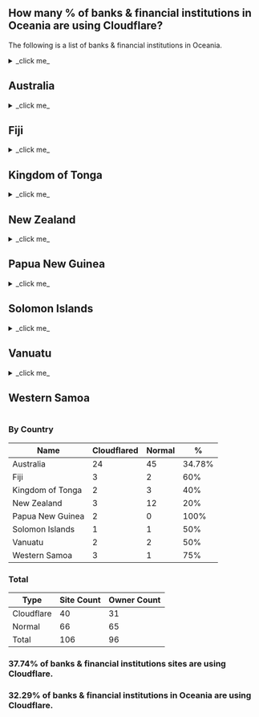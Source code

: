  ## How many % of banks & financial institutions in Oceania are using Cloudflare?

The following is a list of banks & financial institutions in Oceania.


<details>
<summary>_click me_

## Australia
</summary>

| Name | Site | Cloudflared |
| --- | --- | --- |
| AMP Limited | https://www.amp.com.au/ | No |
| Australia and New Zealand Banking Group | https://www.anz.com/ | Yes |
| Auswide Bank | https://www.auswidebank.com.au/ | No |
| Bank Australia | https://www.bankaust.com.au/ | Yes |
| Bank First | https://www.bankfirst.com.au/ | Yes |
| Bank of Melbourne | https://www.bankofmelbourne.com.au/ | Yes |
| Bank of Queensland | https://www.boq.com.au/ | Yes |
| BankSA | https://www.banksa.com.au/ | No |
| BankVic | https://www.bankvic.com.au/ | No |
| Bankwest | https://www.bankwest.com.au/ | No |
| Bendigo and Adelaide Bank | https://www.bendigoadelaide.com.au/ | Yes |
| Beyond Bank Australia | https://beyondbank.com.au/ | Yes |
| Clean Energy Finance Corporation | https://www.cefc.com.au/ | No |
| Commonwealth Bank | https://commbank.com.au/ | No |
| Greater Bank | https://www.greater.com.au/ | Yes |
| Heritage Bank | https://heritage.com.au/ | No |
| Hume Bank | https://www.humebank.com.au/ | Yes |
| IMB Bank | https://www.imb.com.au/ | No |
| Macquarie Group | https://www.macquarie.com/ | No |
| ME Bank | https://www.mebank.com.au/ | No |
| MyState Limited | https://www.mystate.com.au/ | No |
| National Australia Bank | https://nab.com.au/ | No |
| Newcastle Permanent Building Society | https://www.newcastlepermanent.com.au/ | No |
| P&N Bank | https://pnbank.com.au/ | No |
| Police Bank | https://www.policebank.com.au/ | No |
| Qudos Bank | https://www.qudosbank.com.au/ | No |
| Regional Australia Bank | https://www.regionalaustraliabank.com.au/ | Yes |
| St.George Bank | https://www.stgeorge.com.au/ | No |
| Suncorp Bank | https://www.suncorp.com.au/ | Yes |
| Teachers Mutual Bank | https://www.tmbank.com.au/ | Yes |
| Tyro Payments | https://tyro.com/ | Yes |
| UBank | https://www.ubank.com.au/ | Yes |
| Unity Bank of Canada | https://www.unitybank.com/ | Yes |
| Up Money Pty Ltd | https://up.com.au/ | No |
| Volt Bank | https://www.voltbank.com.au/ | Yes |
| Westpac | https://westpac.com.au/ | No |
| Arab Bank | https://www.arabbank.com/ | No |
| Bank of China | https://www.boc.cn/ | No |
| Citibank Australia | https://www.citibank.com.au/ | No |
| HSBC Bank Australia | https://www.hsbc.com.au/ | No |
| HDFC Bank | https://www.hdfcbank.com/ | Yes |
| ING Australia | https://www.ing.com.au/ | No |
| Rabobank | https://www.rabobank.com/ | No |
| ABN AMRO | https://www.abnamro.com/ | No |
| Bank of America | https://www.bankofamerica.com/ | Yes |
| Bank of Communications | https://www.bankcomm.com/ | No |
| Barclays Investment Bank | https://www.investmentbank.barclays.com/ | No |
| BNP Paribas | https://group.bnpparibas/ | No |
| China Everbright Bank | https://www.cebbank.com/ | No |
| Credit Suisse | https://www.credit-suisse.com/ | No |
| Deutsche Bank | https://db.com/ | Yes |
| HBOS | https://www.hbosplc.com/ | No |
| HSBC Bank | https://hsbc.co.uk/ | No |
| ING Group | https://ing.com/ | No |
| JPMorgan Chase | https://www.jpmorganchase.com/ | Yes |
| Mizuho Corporate Bank | https://www.mizuhocbk.com/ | No |
| National Bank of Greece | https://www.nbg.gr/ | Yes |
| OCBC Bank | https://www.ocbc.com/ | No |
| Royal Bank of Canada | https://rbc.com/ | No |
| Société Générale | https://societegenerale.com/ | Yes |
| Standard Chartered | https://www.sc.com/ | No |
| Sumitomo Mitsui Banking Corporation | https://www.smbcgroup.com/ | No |
| MUFG Bank | https://www.bk.mufg.jp/ | No |
| The Hongkong and Shanghai Banking Corporation | https://www.hsbc.com.hk/ | No |
| Northern Trust | https://www.northerntrust.com/ | Yes |
| Royal Bank of Scotland | https://www.rbs.co.uk/ | Yes |
| UBS | https://www.ubs.com/ | No |
| United Overseas Bank | https://www.uobgroup.com/ | No |
| Woori Bank | https://eng.wooribank.com/ | No |

</details>


<details>
<summary>_click me_

## Fiji
</summary>

| Name | Site | Cloudflared |
| --- | --- | --- |
| Bank of Baroda | https://www.bankofbaroda.com/ | No |
| Reserve Bank of Fiji | https://www.rbf.gov.fj/ | Yes |
| Bank South Pacific | https://www.bsp.com.pg/ | Yes |
| ANZ Fiji | https://www.anz.com/ | Yes |
| Westpac | https://westpac.co.nz/ | No |

</details>


<details>
<summary>_click me_

## Kingdom of Tonga
</summary>

| Name | Site | Cloudflared |
| --- | --- | --- |
| National Reserve Bank of Tonga | https://www.reservebank.to/ | No |
| Australia and New Zealand Banking Group | https://www.anz.com/ | Yes |
| Bank South Pacific | https://www.bsp.com.pg/ | Yes |
| Tonga Development Bank | https://www.tdb.to/ | No |
| Pacific International Commercial Bank | https://www.pacific-international.com/ | No |

</details>


<details>
<summary>_click me_

## New Zealand
</summary>

| Name | Site | Cloudflared |
| --- | --- | --- |
| Reserve Bank of New Zealand | https://www.rbnz.govt.nz/ | Yes |
| Bank of New Zealand | https://www.bnz.co.nz/ | No |
| ANZ Bank New Zealand | https://www.anz.co.nz/ | No |
| ASB Bank | https://www.asb.co.nz/ | No |
| Westpac | https://westpac.co.nz/ | No |
| Heartland Bank | https://www.heartland.co.nz/ | Yes |
| Kiwibank | https://www.kiwibank.co.nz/ | No |
| SBS Bank | https://www.sbsbank.co.nz/ | No |
| The Co-operative Bank | https://www.co-operativebank.co.nz/ | No |
| TSB | https://www.tsb.co.nz/ | No |
| Rabobank New Zealand | https://www.rabobank.co.nz/ | No |
| HSBC | https://www.hsbc.com/ | Yes |
| Bank of India | https://www.bankofindia.co.in/ | No |
| Citibank | https://citi.com/ | No |
| China Construction Bank | https://www.ccb.com/ | No |

</details>


<details>
<summary>_click me_

## Papua New Guinea
</summary>

| Name | Site | Cloudflared |
| --- | --- | --- |
| Bank of Papua New Guinea | https://www.bankpng.gov.pg/ | Yes |
| Bank South Pacific | https://www.bsp.com.pg/ | Yes |

</details>


<details>
<summary>_click me_

## Solomon Islands
</summary>

| Name | Site | Cloudflared |
| --- | --- | --- |
| National Bank of Solomon Islands | https://www.bsp.com.sb/ | No |
| Bank South Pacific | https://www.bsp.com.pg/ | Yes |

</details>


<details>
<summary>_click me_

## Vanuatu
</summary>

| Name | Site | Cloudflared |
| --- | --- | --- |
| Reserve Bank of Vanuatu | https://www.rbv.gov.vu/ | No |
| Australia and New Zealand Banking Group | https://www.anz.com/ | Yes |
| Bank South Pacific | https://www.bsp.com.pg/ | Yes |
| National Bank of Vanuatu | https://www.nbv.vu/ | No |

</details>


<details>
<summary>_click me_

## Western Samoa
</summary>

| Name | Site | Cloudflared |
| --- | --- | --- |
| Central Bank of Samoa | https://www.cbs.gov.ws/ | Yes |
| Australia and New Zealand Banking Group | https://www.anz.com/ | Yes |
| Bank South Pacific | https://www.bsp.com.pg/ | Yes |
| National Bank of Samoa | https://www.nbs.ws/ | No |

</details>


### By Country

| Name | Cloudflared | Normal | % |
| --- | --- | --- | --- |
| Australia | 24 | 45 | 34.78% |
| Fiji | 3 | 2 | 60% |
| Kingdom of Tonga | 2 | 3 | 40% |
| New Zealand | 3 | 12 | 20% |
| Papua New Guinea | 2 | 0 | 100% |
| Solomon Islands | 1 | 1 | 50% |
| Vanuatu | 2 | 2 | 50% |
| Western Samoa | 3 | 1 | 75% |


### Total

| Type | Site Count | Owner Count |
| --- | --- | --- |
| Cloudflare | 40 | 31 |
| Normal | 66 | 65 |
| Total | 106 | 96 |


### 37.74% of banks & financial institutions sites are using Cloudflare.
### 32.29% of banks & financial institutions in Oceania are using Cloudflare.

